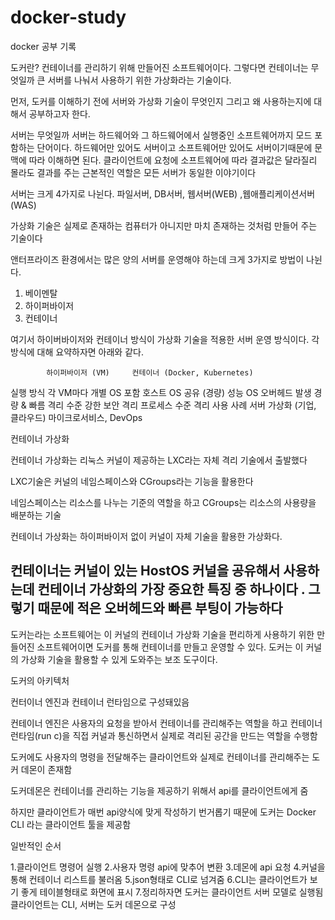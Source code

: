 # docker-study
 docker 공부  기록

도커란?
컨테이너를 관리하기 위해 만들어진 소프트웨어이다. 그렇다면 컨테이너는 무엇일까 큰 서버를 나눠서 사용하기 위한 가상화라는 기술이다.

먼저, 도커를 이해하기 전에 서버와 가상화 기술이 무엇인지 그리고 왜 사용하는지에 대해서 공부하고자 한다.

서버는 무엇일까
서버는 하드웨어와 그 하드웨어에서 실행중인 소프트웨어까지 모드 포함하는 단어이다. 하드웨어만 있어도 서버이고 소프트웨어만 있어도 서버이기때문에
문맥에 따라 이해하면 된다.
클라이언트에 요청에 소프트웨어에 따라 결과값은 달라질리 몰라도 결과를 주는 근본적인 역할은 모든 서버가 동일한 이야기이다

서버는 크게 4가지로 나뉜다. 파일서버, DB서버, 웹서버(WEB) ,웹애플리케이션서버(WAS)

가상화 기술은 실제로 존재하는 컴퓨터가 아니지만 마치 존재하는 것처럼 만들어 주는 기술이다

앤터프라이즈 환경에서는 많은 양의 서버를 운영해야 하는데 크게 3가지로 방법이 나뉜다.
1. 베이멘탈
2. 하이퍼바이저
3. 컨테이너

여기서 하이버바이저와 컨테이너 방식이 가상화 기술을 적용한 서버 운영 방식이다.
각 방식에 대해 요약하자면 아래와 같다.

            하이퍼바이저 (VM)	    컨테이너 (Docker, Kubernetes)
실행 방식	각 VM마다 개별 OS 포함	       호스트 OS 공유 (경량)
성능	     OS 오버헤드 발생	              경량 & 빠름
격리 수준	    강한 보안 격리	            프로세스 수준 격리
사용 사례	서버 가상화 (기업, 클라우드)	 마이크로서비스, DevOps


컨테이너 가상화

컨테이너 가상화는 리눅스 커널이 제공하는 LXC라는 자체 격리 기술에서 출발했다

LXC기술은 커널의 네임스페이스와 CGroups라는 기능을 활용한다

네임스페이스는 리소스를 나누는 기준의 역할을 하고 CGroups는 리소스의 사용량을 배분하는 기술

컨테이너 가상화는 하이퍼바이저 없이 커널이 자체 기술을 활용한 가상화다.

컨테이너는 커널이 있는 HostOS 커널을 공유해서 사용하는데 컨테이너 가상화의 가장 중요한 특징 중 하나이다 . 그렇기 때문에 적은 오버헤드와 빠른 부팅이 가능하다
------------

도커는라는 소프트웨어는 이 커널의 컨테이너 가상화 기술을 편리하게 사용하기 위한 만들어진 소프트웨어이면 도커를 통해 컨테이너를 만들고 운영할 수 있다. 
도커는 이 커널의 가상화 기술을 활용할 수 있게 도와주는 보조 도구이다.

도커의 아키텍처

컨터이너 엔진과 컨테이너 런타임으로 구성돼있음

컨테이너 엔진은 사용자의 요청을 받아서 컨테이너를 관리해주는 역할을 하고 컨테이너 런타임(run c)을 직접 커널과 통신하면서 실제로 격리된 공간을 만드는 역할을 수행함

도커에도 사용자의 명령을 전달해주는 클라이언트와 실제로 컨테이너를 관리해주는 도커 데몬이 존재함

도커데몬은 컨테이너를 관리하는 기능을 제공하기 위해서 api를 클라이언트에게 줌

하지만 클라이언트가 매번 api양식에 맞게 작성하기 번거롭기 때문에 도커는 Docker CLI 라는 클라이언트 툴을 제공함 

일반적인 순서

1.클라이언트 명령어 실행
2.사용자 명령 api에 맞추어 변환
3.데몬에 api 요청
4.커널을 통해 컨테이너 리스트를 불러옴
5.json형태로 CLI로 넘겨줌
6.CLI는 클라이언트가 보기 좋게 테이블형태로 화면에 표시
7.정리하자면 도커는 클라이언트 서버 모델로 실행됨 클라이언트는 CLI, 서버는 도커 데몬으로 구성

